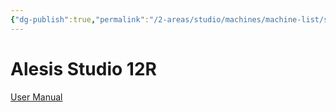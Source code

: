 ```yaml
---
{"dg-publish":true,"permalink":"/2-areas/studio/machines/machine-list/studio-12-r-mixer/","dgHomeLink":true,"dgPassFrontmatter":false}
---
```



# Alesis Studio 12R

[User Manual](http://u.pc.cd/m10rtalK)
